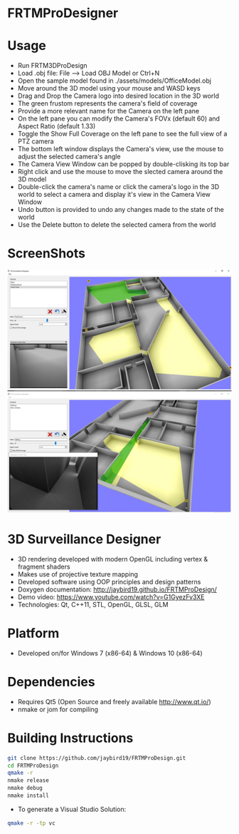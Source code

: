 FRTMProDesigner
===============
Usage
=====
- Run FRTM3DProDesign
- Load .obj file: File --> Load OBJ Model or Ctrl+N
- Open the sample model found in ./assets/models/OfficeModel.obj
- Move around the 3D model using your mouse and WASD keys
- Drag and Drop the Camera logo into desired location in the 3D world
- The green frustom represents the camera's field of coverage
- Provide a more relevant name for the Camera on the left pane
- On the left pane you can modify the Camera's FOVx (default 60) and Aspect Ratio (default 1.33)
- Toggle the Show Full Coverage on the left pane to see the full view of a PTZ camera
- The bottom left window displays the Camera's view, use the mouse to adjust the selected camera's angle
- The Camera View Window can be popped by double-clisking its top bar
- Right click and use the mouse to move the slected camera around the 3D model
- Double-click the camera's name or click the camera's logo in the 3D world to select a camera and display it's view in the Camera View Window
- Undo button is provided to undo any changes made to the state of the world
- Use the Delete button to delete the selected camera from the world

ScreenShots
===========
![Alt text](./misc/screenshots/main_window.jpg?raw=true "Main Window")
![Alt text](./misc/screenshots/room_corner.jpg?raw=true "Enahnced Camera View")

3D Surveillance Designer
========================

- 3D rendering developed with modern OpenGL including vertex & fragment shaders
- Makes use of projective texture mapping
- Developed software using OOP principles and design patterns
- Doxygen documentation: http://jaybird19.github.io/FRTMProDesign/
- Demo video: https://www.youtube.com/watch?v=G1GyezFv3XE
- Technologies: Qt, C++11, STL, OpenGL, GLSL, GLM

Platform
========
- Developed on/for Windows 7 (x86-64) & Windows 10 (x86-64)

Dependencies
============
- Requires Qt5 (Open Source and freely available http://www.qt.io/)
- nmake or jom for compiling

Building Instructions
=====================
```bash
git clone https://github.com/jaybird19/FRTMProDesign.git
cd FRTMProDesign
qmake -r
nmake release
nmake debug
nmake install
```

- To generate a Visual Studio Solution:
```bash
qmake -r -tp vc
```
